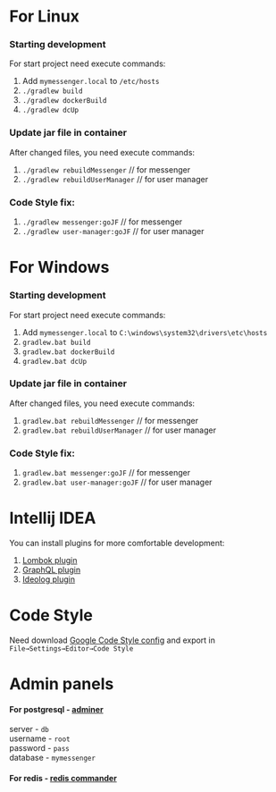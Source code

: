 # For Linux

### Starting development

For start project need execute commands:
1. Add `mymessenger.local` to `/etc/hosts`
2. `./gradlew build`
3. `./gradlew dockerBuild`
4. `./gradlew dcUp`

### Update jar file in container

After changed files, you need execute commands:
1. `./gradlew rebuildMessenger`   // for messenger
2. `./gradlew rebuildUserManager` // for user manager

### Code Style fix:
1. `./gradlew messenger:goJF`   // for messenger
2. `./gradlew user-manager:goJF` // for user manager

# For Windows

### Starting development

For start project need execute commands:
1. Add `mymessenger.local` to `С:\windows\system32\drivers\etc\hosts`
2. `gradlew.bat build`
3. `gradlew.bat dockerBuild`
4. `gradlew.bat dcUp`

### Update jar file in container

After changed files, you need execute commands:
1. `gradlew.bat rebuildMessenger`   // for messenger
2. `gradlew.bat rebuildUserManager` // for user manager

### Code Style fix:
1. `gradlew.bat messenger:goJF`   // for messenger
2. `gradlew.bat user-manager:goJF` // for user manager

# Intellij IDEA

You can install plugins for more comfortable development:

1. [Lombok plugin](https://plugins.jetbrains.com/plugin/6317-lombok/)
2. [GraphQL plugin](https://plugins.jetbrains.com/plugin/8097-js-graphql/)
3. [Ideolog plugin](https://plugins.jetbrains.com/plugin/9746-ideolog/)

# Code Style
Need download [Google Code Style config](https://raw.githubusercontent.com/google/styleguide/gh-pages/intellij-java-google-style.xml)
and export in `File→Settings→Editor→Code Style`

# Admin panels

#### For postgresql - [adminer](http://localhost/adminer)<br>
server - `db`<br>
username - `root`<br>
password - `pass`<br>
database - `mymessenger`<br>

#### For redis - [redis commander](http://localhost:8082/)

